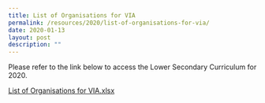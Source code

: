 ```yaml
---
title: List of Organisations for VIA
permalink: /resources/2020/list-of-organisations-for-via/
date: 2020-01-13
layout: post
description: ""
---
```

Please refer to the link below to access the Lower Secondary Curriculum for 2020.  
  
[List of Organisations for VIA.xlsx](https://go.gov.sg/lower-sec-curriculum-2020)
